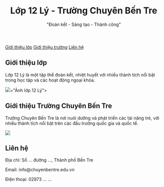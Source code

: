 <!DOCTYPE html>
<html lang="vi">
<head>
    <meta charset="UTF-8">
    <meta name="viewport" content="width=device-width, initial-scale=1.0">
    <title>Lớp 12 Lý - Trường Chuyên Bến Tre</title>
    <link rel="stylesheet" href="style.css">
</head>
<body>
    <header class="header-animate">
        <h1>Lớp 12 Lý - Trường Chuyên Bến Tre</h1>
        <p>"Đoàn kết - Sáng tạo - Thành công"</p>
    </header>
    <nav>
        <a href="#about-class" class="btn-hover">Giới thiệu lớp</a>
        <a href="#about-school" class="btn-hover">Giới thiệu trường</a>
        <a href="#contact" class="btn-hover">Liên hệ</a>
    </nav>
    <section id="about-class" class="fade-in">
        <h2>Giới thiệu lớp</h2>
        <p>Lớp 12 Lý là một tập thể đoàn kết, nhiệt huyết với nhiều thành tích nổi bật trong học tập và các hoạt động ngoại khóa.</p>
        <img src="https://github.com/user-attachments/assets/dfe5084a-285b-4dfc-8d8d-a270ddb55299">="Ảnh lớp 12 Lý">
    </section>
    <section id="about-school" class="fade-in">
        <h2>Giới thiệu Trường Chuyên Bến Tre</h2>
        <p>Trường Chuyên Bến Tre là nơi nuôi dưỡng và phát triển các tài năng trẻ, với nhiều thành tích nổi bật trên các đấu trường quốc gia và quốc tế.</p>
        <img src="https://github.com/user-attachments/assets/158ee20e-3933-487e-8355-99ae74d5ed49>="Ảnh Trường Chuyên Bến Tre">
    </section>
    <footer id="contact" class="footer-bounce">
        <h2>Liên hệ</h2>
        <p>Địa chỉ: Số ... đường ..., Thành phố Bến Tre</p>
        <p>Email: info@chuyenbentre.edu.vn</p>
        <p>Điện thoại: 02973 ... ...</p>
    </footer>
    <script src="script.js"></script>
</body>
</html>
